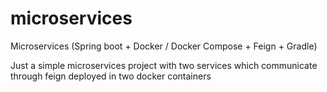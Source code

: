 # microservices
Microservices (Spring boot + Docker / Docker Compose + Feign + Gradle)

Just a simple microservices project with two services which communicate through feign deployed in two docker containers
